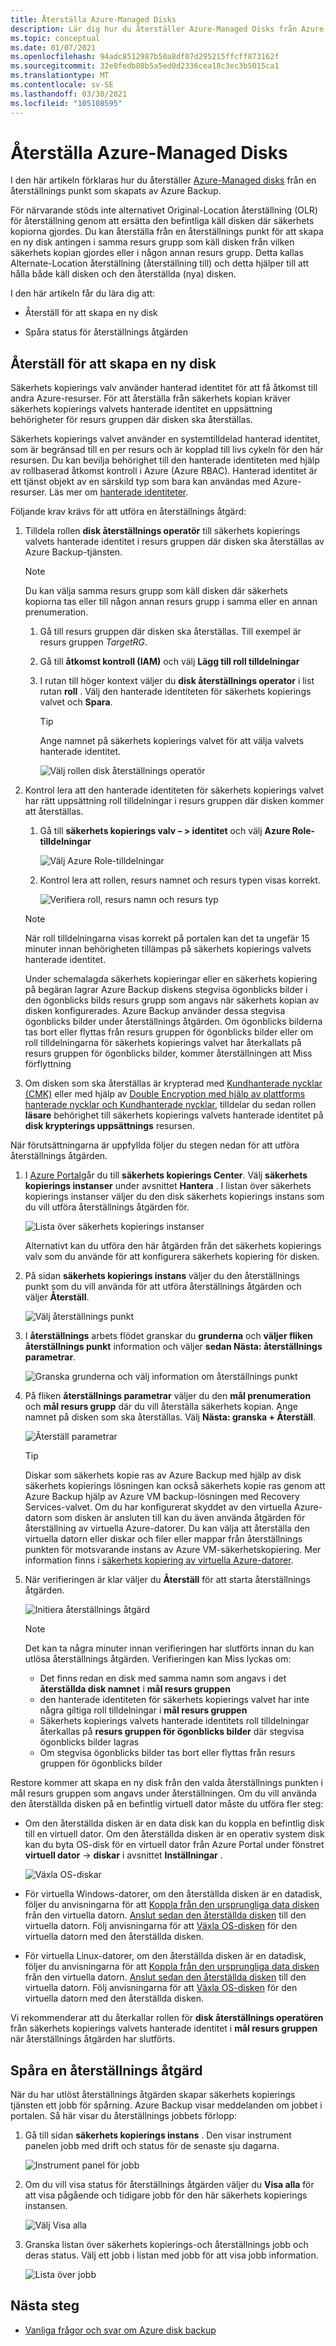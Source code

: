 ```yaml
---
title: Återställa Azure-Managed Disks
description: Lär dig hur du återställer Azure-Managed Disks från Azure Portal.
ms.topic: conceptual
ms.date: 01/07/2021
ms.openlocfilehash: 94adc8512987b50a8df07d295215ffcff873162f
ms.sourcegitcommit: 32e0fedb80b5a5ed0d2336cea18c3ec3b5015ca1
ms.translationtype: MT
ms.contentlocale: sv-SE
ms.lasthandoff: 03/30/2021
ms.locfileid: "105108595"
---
```

# <a name="restore-azure-managed-disks"></a>Återställa Azure-Managed Disks

I den här artikeln förklaras hur du återställer [Azure-Managed disks](../virtual-machines/managed-disks-overview.md) från en återställnings punkt som skapats av Azure Backup.

För närvarande stöds inte alternativet Original-Location återställning (OLR) för återställning genom att ersätta den befintliga käll disken där säkerhets kopiorna gjordes. Du kan återställa från en återställnings punkt för att skapa en ny disk antingen i samma resurs grupp som käll disken från vilken säkerhets kopian gjordes eller i någon annan resurs grupp. Detta kallas Alternate-Location återställning (återställning till) och detta hjälper till att hålla både käll disken och den återställda (nya) disken.

I den här artikeln får du lära dig att:

- Återställ för att skapa en ny disk

- Spåra status för återställnings åtgärden

## <a name="restore-to-create-a-new-disk"></a>Återställ för att skapa en ny disk

Säkerhets kopierings valv använder hanterad identitet för att få åtkomst till andra Azure-resurser. För att återställa från säkerhets kopian kräver säkerhets kopierings valvets hanterade identitet en uppsättning behörigheter för resurs gruppen där disken ska återställas.

Säkerhets kopierings valvet använder en systemtilldelad hanterad identitet, som är begränsad till en per resurs och är kopplad till livs cykeln för den här resursen. Du kan bevilja behörighet till den hanterade identiteten med hjälp av rollbaserad åtkomst kontroll i Azure (Azure RBAC). Hanterad identitet är ett tjänst objekt av en särskild typ som bara kan användas med Azure-resurser. Läs mer om [hanterade identiteter](../active-directory/managed-identities-azure-resources/overview.md).

Följande krav krävs för att utföra en återställnings åtgärd:

1. Tilldela rollen **disk återställnings operatör** till säkerhets kopierings valvets hanterade identitet i resurs gruppen där disken ska återställas av Azure Backup-tjänsten.

    >[!NOTE]
    > Du kan välja samma resurs grupp som käll disken där säkerhets kopiorna tas eller till någon annan resurs grupp i samma eller en annan prenumeration.

    1. Gå till resurs gruppen där disken ska återställas. Till exempel är resurs gruppen *TargetRG*.

    1. Gå till **åtkomst kontroll (IAM)** och välj **Lägg till roll tilldelningar**

    1. I rutan till höger kontext väljer du **disk återställnings operator** i list rutan **roll** . Välj den hanterade identiteten för säkerhets kopierings valvet och **Spara**.

        >[!TIP]
        >Ange namnet på säkerhets kopierings valvet för att välja valvets hanterade identitet.

        ![Välj rollen disk återställnings operatör](./media/restore-managed-disks/disk-restore-operator-role.png)

1. Kontrol lera att den hanterade identiteten för säkerhets kopierings valvet har rätt uppsättning roll tilldelningar i resurs gruppen där disken kommer att återställas.

    1. Gå till **säkerhets kopierings valv – > identitet** och välj **Azure Role-tilldelningar**

        ![Välj Azure Role-tilldelningar](./media/restore-managed-disks/azure-role-assignments.png)

    1. Kontrol lera att rollen, resurs namnet och resurs typen visas korrekt.

        ![Verifiera roll, resurs namn och resurs typ](./media/restore-managed-disks/verify-role.png)

    >[!NOTE]
    >När roll tilldelningarna visas korrekt på portalen kan det ta ungefär 15 minuter innan behörigheten tillämpas på säkerhets kopierings valvets hanterade identitet.
    >
    >Under schemalagda säkerhets kopieringar eller en säkerhets kopiering på begäran lagrar Azure Backup diskens stegvisa ögonblicks bilder i den ögonblicks bilds resurs grupp som angavs när säkerhets kopian av disken konfigurerades. Azure Backup använder dessa stegvisa ögonblicks bilder under återställnings åtgärden. Om ögonblicks bilderna tas bort eller flyttas från resurs gruppen för ögonblicks bilder eller om roll tilldelningarna för säkerhets kopierings valvet har återkallats på resurs gruppen för ögonblicks bilder, kommer återställningen att Miss förflyttning

1. Om disken som ska återställas är krypterad med [Kundhanterade nycklar (CMK)](../virtual-machines/disks-enable-customer-managed-keys-portal.md) eller med hjälp av [Double Encryption med hjälp av plattforms hanterade nycklar och Kundhanterade nycklar](../virtual-machines/disks-enable-double-encryption-at-rest-portal.md), tilldelar du sedan rollen **läsare** behörighet till säkerhets kopierings valvets hanterade identitet på **disk krypterings uppsättnings** resursen.

När förutsättningarna är uppfyllda följer du stegen nedan för att utföra återställnings åtgärden.

1. I [Azure Portal](https://portal.azure.com/)går du till **säkerhets kopierings Center**. Välj **säkerhets kopierings instanser** under avsnittet **Hantera** . I listan över säkerhets kopierings instanser väljer du den disk säkerhets kopierings instans som du vill utföra återställnings åtgärden för.

    ![Lista över säkerhets kopierings instanser](./media/restore-managed-disks/backup-instances.png)

    Alternativt kan du utföra den här åtgärden från det säkerhets kopierings valv som du använde för att konfigurera säkerhets kopiering för disken.

1. På sidan **säkerhets kopierings instans** väljer du den återställnings punkt som du vill använda för att utföra återställnings åtgärden och väljer **Återställ**.

    ![Välj återställnings punkt](./media/restore-managed-disks/select-restore-point.png)

1. I **återställnings** arbets flödet granskar du **grunderna** och **väljer fliken återställnings punkt** information och väljer **sedan Nästa: återställnings parametrar**.

    ![Granska grunderna och välj information om återställnings punkt](./media/restore-managed-disks/review-information.png)

1. På fliken **återställnings parametrar** väljer du den **mål prenumeration** och **mål resurs grupp** där du vill återställa säkerhets kopian. Ange namnet på disken som ska återställas. Välj **Nästa: granska + Återställ**.

    ![Återställ parametrar](./media/restore-managed-disks/restore-parameters.png)

    >[!TIP]
    >Diskar som säkerhets kopie ras av Azure Backup med hjälp av disk säkerhets kopierings lösningen kan också säkerhets kopie ras genom att Azure Backup hjälp av Azure VM backup-lösningen med Recovery Services-valvet. Om du har konfigurerat skyddet av den virtuella Azure-datorn som disken är ansluten till kan du även använda åtgärden för återställning av virtuella Azure-datorer. Du kan välja att återställa den virtuella datorn eller diskar och filer eller mappar från återställnings punkten för motsvarande instans av Azure VM-säkerhetskopiering. Mer information finns i [säkerhets kopiering av virtuella Azure-datorer](./about-azure-vm-restore.md).

1. När verifieringen är klar väljer du **Återställ** för att starta återställnings åtgärden.

    ![Initiera återställnings åtgärd](./media/restore-managed-disks/initiate-restore.png)

    >[!NOTE]
    > Det kan ta några minuter innan verifieringen har slutförts innan du kan utlösa återställnings åtgärden. Verifieringen kan Miss lyckas om:
    >
    > - Det finns redan en disk med samma namn som angavs i det **återställda disk namnet** i **mål resurs gruppen**
    > - den hanterade identiteten för säkerhets kopierings valvet har inte några giltiga roll tilldelningar i **mål resurs gruppen**
    > - Säkerhets kopierings valvets hanterade identitets roll tilldelningar återkallas på **resurs gruppen för ögonblicks bilder** där stegvisa ögonblicks bilder lagras
    > - Om stegvisa ögonblicks bilder tas bort eller flyttas från resurs gruppen för ögonblicks bilder

Restore kommer att skapa en ny disk från den valda återställnings punkten i mål resurs gruppen som angavs under återställningen. Om du vill använda den återställda disken på en befintlig virtuell dator måste du utföra fler steg:

- Om den återställda disken är en data disk kan du koppla en befintlig disk till en virtuell dator. Om den återställda disken är en operativ system disk kan du byta OS-disk för en virtuell dator från Azure Portal under fönstret **virtuell dator** -> **diskar** i avsnittet **Inställningar** .

    ![Växla OS-diskar](./media/restore-managed-disks/swap-os-disks.png)

- För virtuella Windows-datorer, om den återställda disken är en datadisk, följer du anvisningarna för att [Koppla från den ursprungliga data disken](../virtual-machines/windows/detach-disk.md#detach-a-data-disk-using-the-portal) från den virtuella datorn. [Anslut sedan den återställda disken](../virtual-machines/windows/attach-managed-disk-portal.md) till den virtuella datorn. Följ anvisningarna för att [Växla OS-disken](../virtual-machines/windows/os-disk-swap.md) för den virtuella datorn med den återställda disken.

- För virtuella Linux-datorer, om den återställda disken är en datadisk, följer du anvisningarna för att [Koppla från den ursprungliga data disken](../virtual-machines/linux/detach-disk.md#detach-a-data-disk-using-the-portal) från den virtuella datorn. [Anslut sedan den återställda disken](../virtual-machines/linux/attach-disk-portal.md#attach-an-existing-disk) till den virtuella datorn. Följ anvisningarna för att [Växla OS-disken](../virtual-machines/linux/os-disk-swap.md) för den virtuella datorn med den återställda disken.

Vi rekommenderar att du återkallar rollen för **disk återställnings operatören** från säkerhets kopierings valvets hanterade identitet i **mål resurs gruppen** när återställnings åtgärden har slutförts.

## <a name="track-a-restore-operation"></a>Spåra en återställnings åtgärd

När du har utlöst återställnings åtgärden skapar säkerhets kopierings tjänsten ett jobb för spårning. Azure Backup visar meddelanden om jobbet i portalen. Så här visar du återställnings jobbets förlopp:

1. Gå till sidan **säkerhets kopierings instans** . Den visar instrument panelen jobb med drift och status för de senaste sju dagarna.

    ![Instrument panel för jobb](./media/restore-managed-disks/jobs-dashboard.png)

1. Om du vill visa status för återställnings åtgärden väljer du **Visa alla** för att visa pågående och tidigare jobb för den här säkerhets kopierings instansen.

    ![Välj Visa alla](./media/restore-managed-disks/view-all.png)

1. Granska listan över säkerhets kopierings-och återställnings jobb och deras status. Välj ett jobb i listan med jobb för att visa jobb information.

    ![Lista över jobb](./media/restore-managed-disks/list-of-jobs.png)

## <a name="next-steps"></a>Nästa steg

- [Vanliga frågor och svar om Azure disk backup](disk-backup-faq.md)